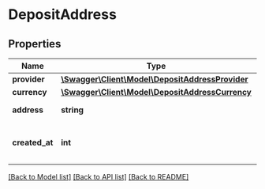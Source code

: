 # DepositAddress

## Properties
Name | Type | Description | Notes
------------ | ------------- | ------------- | -------------
**provider** | [**\Swagger\Client\Model\DepositAddressProvider**](DepositAddressProvider.md) |  | [optional] 
**currency** | [**\Swagger\Client\Model\DepositAddressCurrency**](DepositAddressCurrency.md) |  | [optional] 
**address** | **string** | Deposit address | [optional] 
**created_at** | **int** | When the address was generated | [optional] 

[[Back to Model list]](../README.md#documentation-for-models) [[Back to API list]](../README.md#documentation-for-api-endpoints) [[Back to README]](../README.md)


